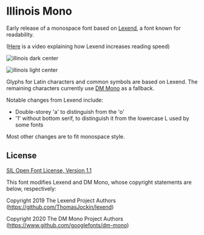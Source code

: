 # Illinois Mono
Early release of a monospace font based on [Lexend](https://lexend.com), a font known for readability.

([Here](https://www.youtube.com/watch?v=GIm8arSogvY) is a video explaining how Lexend increases reading speed)


![illinois dark center](https://github.com/MadSimple/jesse-mono/assets/92187165/229fcdaa-cfc7-4863-8d91-dd7f7e9ad16d)

![illinois light center](https://github.com/MadSimple/jesse-mono/assets/92187165/155c675c-0f0f-434c-9da6-18079e5dbade)

Glyphs for Latin characters and common symbols are based on Lexend.
The remaining characters currently use [DM Mono](https://fonts.google.com/specimen/DM+Mono) as a fallback.

Notable changes from Lexend include:
* Double-storey 'a' to distinguish from the 'o'
* '1' without bottom serif, to distinguish it from the lowercase L used by some fonts

Most other changes are to fit monospace style.

## License

[SIL Open Font License, Version 1.1](http://scripts.sil.org/OFL)

This font modifies Lexend and DM Mono, whose copyright statements are below, respectively:

Copyright 2019 The Lexend Project Authors (https://github.com/ThomasJockin/lexend)

Copyright 2020 The DM Mono Project Authors (https://www.github.com/googlefonts/dm-mono)
